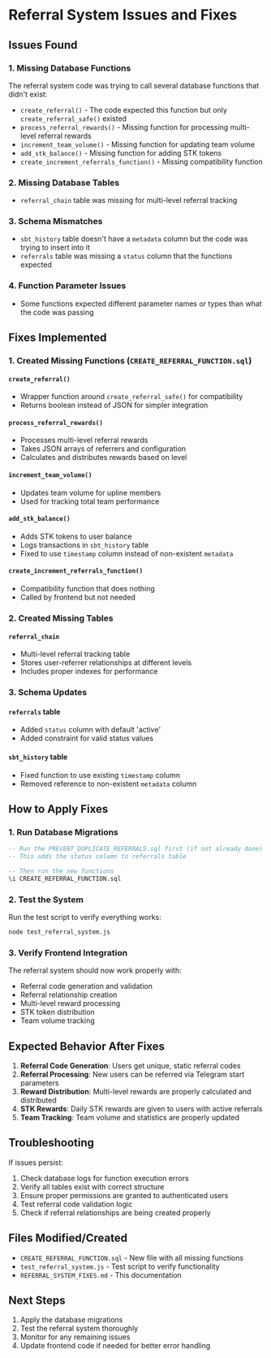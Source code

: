 # Referral System Issues and Fixes

## Issues Found

### 1. Missing Database Functions
The referral system code was trying to call several database functions that didn't exist:

- `create_referral()` - The code expected this function but only `create_referral_safe()` existed
- `process_referral_rewards()` - Missing function for processing multi-level referral rewards
- `increment_team_volume()` - Missing function for updating team volume
- `add_stk_balance()` - Missing function for adding STK tokens
- `create_increment_referrals_function()` - Missing compatibility function

### 2. Missing Database Tables
- `referral_chain` table was missing for multi-level referral tracking

### 3. Schema Mismatches
- `sbt_history` table doesn't have a `metadata` column but the code was trying to insert into it
- `referrals` table was missing a `status` column that the functions expected

### 4. Function Parameter Issues
- Some functions expected different parameter names or types than what the code was passing

## Fixes Implemented

### 1. Created Missing Functions (`CREATE_REFERRAL_FUNCTION.sql`)

#### `create_referral()`
- Wrapper function around `create_referral_safe()` for compatibility
- Returns boolean instead of JSON for simpler integration

#### `process_referral_rewards()`
- Processes multi-level referral rewards
- Takes JSON arrays of referrers and configuration
- Calculates and distributes rewards based on level

#### `increment_team_volume()`
- Updates team volume for upline members
- Used for tracking total team performance

#### `add_stk_balance()`
- Adds STK tokens to user balance
- Logs transactions in `sbt_history` table
- Fixed to use `timestamp` column instead of non-existent `metadata`

#### `create_increment_referrals_function()`
- Compatibility function that does nothing
- Called by frontend but not needed

### 2. Created Missing Tables

#### `referral_chain`
- Multi-level referral tracking table
- Stores user-referrer relationships at different levels
- Includes proper indexes for performance

### 3. Schema Updates

#### `referrals` table
- Added `status` column with default 'active'
- Added constraint for valid status values

#### `sbt_history` table
- Fixed function to use existing `timestamp` column
- Removed reference to non-existent `metadata` column

## How to Apply Fixes

### 1. Run Database Migrations

```sql
-- Run the PREVENT_DUPLICATE_REFERRALS.sql first (if not already done)
-- This adds the status column to referrals table

-- Then run the new functions
\i CREATE_REFERRAL_FUNCTION.sql
```

### 2. Test the System

Run the test script to verify everything works:

```bash
node test_referral_system.js
```

### 3. Verify Frontend Integration

The referral system should now work properly with:
- Referral code generation and validation
- Referral relationship creation
- Multi-level reward processing
- STK token distribution
- Team volume tracking

## Expected Behavior After Fixes

1. **Referral Code Generation**: Users get unique, static referral codes
2. **Referral Processing**: New users can be referred via Telegram start parameters
3. **Reward Distribution**: Multi-level rewards are properly calculated and distributed
4. **STK Rewards**: Daily STK rewards are given to users with active referrals
5. **Team Tracking**: Team volume and statistics are properly updated

## Troubleshooting

If issues persist:

1. Check database logs for function execution errors
2. Verify all tables exist with correct structure
3. Ensure proper permissions are granted to authenticated users
4. Test referral code validation logic
5. Check if referral relationships are being created properly

## Files Modified/Created

- `CREATE_REFERRAL_FUNCTION.sql` - New file with all missing functions
- `test_referral_system.js` - Test script to verify functionality
- `REFERRAL_SYSTEM_FIXES.md` - This documentation

## Next Steps

1. Apply the database migrations
2. Test the referral system thoroughly
3. Monitor for any remaining issues
4. Update frontend code if needed for better error handling










